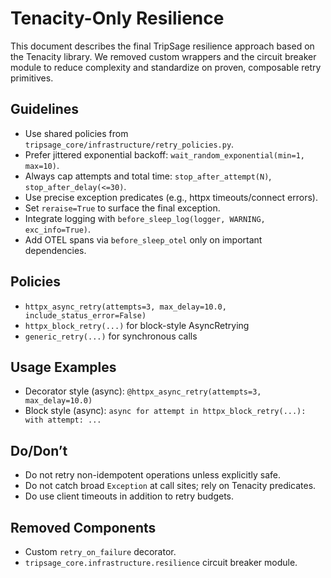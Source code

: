 # Tenacity-Only Resilience

This document describes the final TripSage resilience approach based on the
Tenacity library. We removed custom wrappers and the circuit breaker module to
reduce complexity and standardize on proven, composable retry primitives.

## Guidelines

- Use shared policies from `tripsage_core/infrastructure/retry_policies.py`.
- Prefer jittered exponential backoff: `wait_random_exponential(min=1, max=10)`.
- Always cap attempts and total time: `stop_after_attempt(N)`, `stop_after_delay(<=30)`.
- Use precise exception predicates (e.g., httpx timeouts/connect errors).
- Set `reraise=True` to surface the final exception.
- Integrate logging with `before_sleep_log(logger, WARNING, exc_info=True)`.
- Add OTEL spans via `before_sleep_otel` only on important dependencies.

## Policies

- `httpx_async_retry(attempts=3, max_delay=10.0, include_status_error=False)`
- `httpx_block_retry(...)` for block-style AsyncRetrying
- `generic_retry(...)` for synchronous calls

## Usage Examples

- Decorator style (async):
  `@httpx_async_retry(attempts=3, max_delay=10.0)`
- Block style (async):
  `async for attempt in httpx_block_retry(...): with attempt: ...`

## Do/Don’t

- Do not retry non-idempotent operations unless explicitly safe.
- Do not catch broad `Exception` at call sites; rely on Tenacity predicates.
- Do use client timeouts in addition to retry budgets.

## Removed Components

- Custom `retry_on_failure` decorator.
- `tripsage_core.infrastructure.resilience` circuit breaker module.
